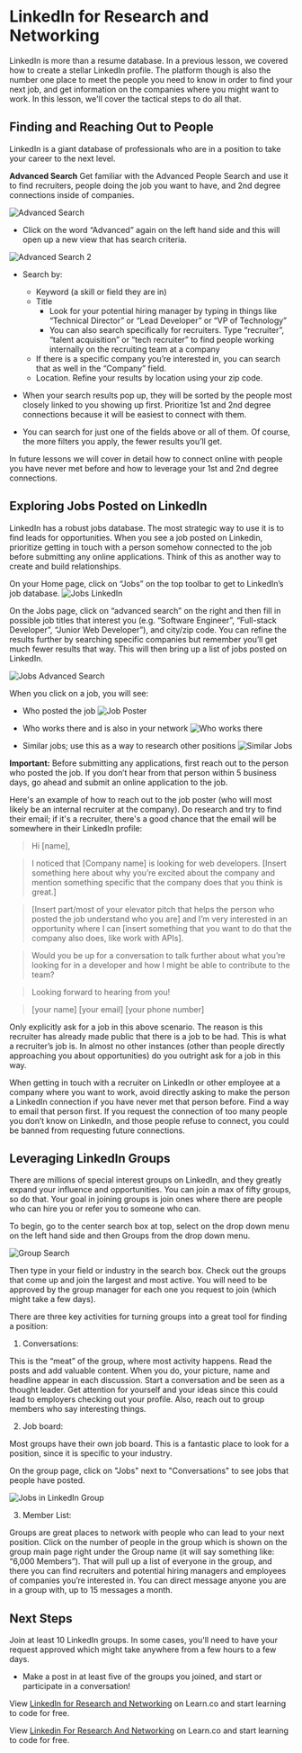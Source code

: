 # LinkedIn for Research and Networking 

LinkedIn is more than a resume database. In a previous lesson, we covered how to create a stellar LinkedIn profile. The platform though is also the number one place to meet the people you need to know in order to find your next job, and get information on the companies where you might want to work. In this lesson, we'll cover the tactical steps to do all that. 

## Finding and Reaching Out to People

LinkedIn is a giant database of professionals who are in a position to take your career to the next level. 

**Advanced Search** Get familiar with the Advanced People Search and use it to find recruiters, people doing the job you want to have, and 2nd degree connections inside of companies.
 
![Advanced Search](https://s3.amazonaws.com/learn-verified/AdvancedSearchLinkedIn.png)

- Click on the word “Advanced” again on the left hand side and this will open up a new view that has search criteria.

![Advanced Search 2](https://s3.amazonaws.com/learn-verified/AdvancedSearch2LinkedIn.png) 

- Search by:
  * Keyword (a skill or field they are in)
  * Title
    - Look for your potential hiring manager by typing in things like “Technical Director” or “Lead Developer” or “VP of Technology”
    - You can also search specifically for recruiters. Type “recruiter”, “talent acquisition” or “tech recruiter” to find people working internally on the recruiting team at a company
  * If there is a specific company you’re interested in, you can search that as well in the “Company” field. 
  * Location. Refine your results by location using your zip code. 
 
- When your search results pop up, they will be sorted by the people most closely linked to you showing up first. Prioritize 1st and 2nd degree connections because it will be easiest to connect with them. 

- You can search for just one of the fields above or all of them. Of course, the more filters you apply, the fewer results you’ll get.

In future lessons we will cover in detail how to connect online with people you have never met before and how to leverage your 1st and 2nd degree connections.

## Exploring Jobs Posted on LinkedIn 

LinkedIn has a robust jobs database. The most strategic way to use it is to find leads for opportunities. When you see a job posted on Linkedin, prioritize getting in touch with a person somehow connected to the job before submitting any online applications. Think of this as another way to create and build relationships. 

On your Home page, click on “Jobs” on the top toolbar to get to LinkedIn’s job database. 
![Jobs LinkedIn](https://s3.amazonaws.com/learn-verified/JobsLinkedIn.png)

On the Jobs page, click on “advanced search” on the right and then fill in possible job titles that interest you (e.g. “Software Engineer”, “Full-stack Developer”, “Junior  Web Developer”), and city/zip code. You can refine the results further by searching specific companies but remember you’ll get much fewer results that way. This will then bring up a list of jobs posted on LinkedIn.  

![Jobs Advanced Search](https://s3.amazonaws.com/learn-verified/JobsAdvancedSearchLinkedIn.png) 

When you click on a job, you will see:

- Who posted the job
![Job Poster](https://s3.amazonaws.com/learn-verified/JobPosterLinkedIn.png)

- Who works there and is also in your network 
![Who works there](https://s3.amazonaws.com/learn-verified/ConnectionsJobSearchLinkedIn.png)  

- Similar jobs; use this as a way to research other positions
![Similar Jobs](https://s3.amazonaws.com/learn-verified/SimilarJobsLinkedIn.png)

**Important:** Before submitting any applications, first reach out to the person who posted the job. If you don’t hear from that person within 5 business days, go ahead and submit an online application to the job.

Here's an example of how to reach out to the job poster (who will most likely be an internal recruiter at the company). Do research and try to find their email; if it's a recruiter, there's a good chance that the email will be somewhere in their LinkedIn profile:

>Hi [name], 

>I noticed that [Company  name] is looking for web developers. [Insert something here about why you’re excited about the company and mention something specific that the company does that you think is great.]

>[Insert part/most of your elevator pitch that helps the person who posted the job understand who you are] and I’m very interested in an opportunity where I can [insert something that you want to do that the company also does, like work with APIs]. 

>Would you be up for a conversation to talk further about what you’re looking for in a developer and how I might be able to contribute to the team?

>Looking forward to hearing from you!

>[your name]
>[your email]
>[your phone number]

Only explicitly ask for a job in this above scenario. The reason is this recruiter has already made public that there is a job to be had. This is what a recruiter’s job is. In almost no other instances (other than people directly approaching you about opportunities) do you outright ask for a job in this way.

When getting in touch with a recruiter on LinkedIn or other employee at a company where you want to work, avoid directly asking to make the person a LinkedIn connection if you have never met that person before. Find a way to email that person first. If you request the connection of too many people you don’t know on LinkedIn, and those people refuse to connect, you could be banned from requesting future connections. 

## Leveraging LinkedIn Groups

There are millions of special interest groups on LinkedIn, and they greatly expand your influence and opportunities. You can join a max of fifty groups, so do that. Your goal in joining groups is join ones where there are people who can hire you or refer you to someone who can.

To begin, go to the center search box at top, select on the drop down menu on the left hand side and then Groups from the drop down menu. 

![Group Search](https://s3.amazonaws.com/learn-verified/GroupsSearch.png)

Then type in your field or industry in the search box. Check out the groups that come up and join the largest and most active. You will need to be approved by the group manager for each one you request to join (which might take a few days). 

There are three key activities for turning groups into a great tool for finding a position:

1) Conversations: 

This is the “meat” of the group, where most activity happens. Read the posts and add valuable content. When you do, your picture, name and headline appear in each discussion. Start a conversation and be seen as a thought leader. Get attention for yourself and your ideas since this could lead to employers checking out your profile. Also, reach out to group members who say interesting things.

2) Job board: 

Most groups have their own job board. This is a fantastic place to look for a position, since it is specific to your industry.

On the group page, click on "Jobs" next to "Conversations" to see jobs that people have posted. 

![Jobs in LinkedIn Group](https://s3.amazonaws.com/learn-verified/JobsGroupsLinkedIn.png)

3) Member List:

Groups are great places to network with people who can lead to your next position. Click on the number of people in the group which is shown on the group main page right under the Group name (it will say something like: “6,000 Members”). That will pull up a list of everyone in the group, and there you can find recruiters and potential hiring managers and employees of companies you’re interested in. You can direct message anyone you are in a group with, up to 15 messages a month.

## Next Steps

Join at least 10 LinkedIn groups. In some cases, you'll need to have your request approved which might take anywhere from a few hours to a few days.
- Make a post in at least five of the groups you joined, and start or participate in a conversation!


<p data-visibility='hidden'>View <a href='https://learn.co/lessons/linkedin-for-research-and-networking'>LinkedIn for Research and Networking</a> on Learn.co and start learning to code for free.</p>

<p class='util--hide'>View <a href='https://learn.co/lessons/linkedin-for-research-and-networking'>Linkedin For Research And Networking</a> on Learn.co and start learning to code for free.</p>

